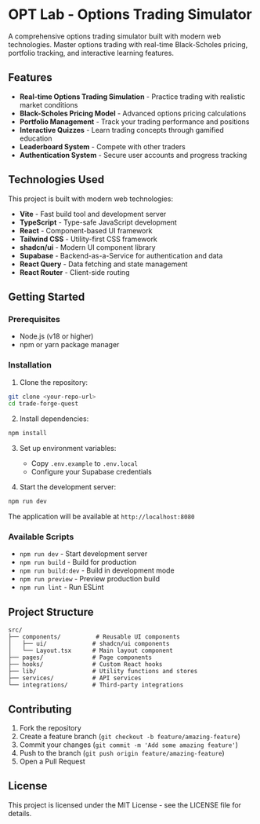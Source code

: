 # OPT Lab - Options Trading Simulator

A comprehensive options trading simulator built with modern web technologies. Master options trading with real-time Black-Scholes pricing, portfolio tracking, and interactive learning features.

## Features

- **Real-time Options Trading Simulation** - Practice trading with realistic market conditions
- **Black-Scholes Pricing Model** - Advanced options pricing calculations
- **Portfolio Management** - Track your trading performance and positions
- **Interactive Quizzes** - Learn trading concepts through gamified education
- **Leaderboard System** - Compete with other traders
- **Authentication System** - Secure user accounts and progress tracking

## Technologies Used

This project is built with modern web technologies:

- **Vite** - Fast build tool and development server
- **TypeScript** - Type-safe JavaScript development
- **React** - Component-based UI framework
- **Tailwind CSS** - Utility-first CSS framework
- **shadcn/ui** - Modern UI component library
- **Supabase** - Backend-as-a-Service for authentication and data
- **React Query** - Data fetching and state management
- **React Router** - Client-side routing

## Getting Started

### Prerequisites

- Node.js (v18 or higher)
- npm or yarn package manager

### Installation

1. Clone the repository:
```bash
git clone <your-repo-url>
cd trade-forge-quest
```

2. Install dependencies:
```bash
npm install
```

3. Set up environment variables:
   - Copy `.env.example` to `.env.local`
   - Configure your Supabase credentials

4. Start the development server:
```bash
npm run dev
```

The application will be available at `http://localhost:8080`

### Available Scripts

- `npm run dev` - Start development server
- `npm run build` - Build for production
- `npm run build:dev` - Build in development mode
- `npm run preview` - Preview production build
- `npm run lint` - Run ESLint

## Project Structure

```
src/
├── components/          # Reusable UI components
│   ├── ui/             # shadcn/ui components
│   └── Layout.tsx      # Main layout component
├── pages/              # Page components
├── hooks/              # Custom React hooks
├── lib/                # Utility functions and stores
├── services/           # API services
└── integrations/       # Third-party integrations
```

## Contributing

1. Fork the repository
2. Create a feature branch (`git checkout -b feature/amazing-feature`)
3. Commit your changes (`git commit -m 'Add some amazing feature'`)
4. Push to the branch (`git push origin feature/amazing-feature`)
5. Open a Pull Request

## License

This project is licensed under the MIT License - see the LICENSE file for details.